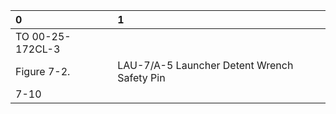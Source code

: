 | 0                | 1                                           |
|:-----------------|:--------------------------------------------|
| TO 00-25-172CL-3 |                                             |
| Figure 7-2.      | LAU-7/A-5 Launcher Detent Wrench Safety Pin |
| 7-10             |                                             |